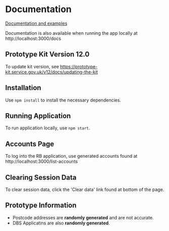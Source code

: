 # Documentation

[Documentation and examples](https://govuk-prototype-kit.herokuapp.com/docs)

Documentation is also available when running the app locally at http://localhost:3000/docs

## Prototype Kit Version 12.0

To update kit version, see https://prototype-kit.service.gov.uk/v12/docs/updating-the-kit

## Installation

Use `npm install` to install the necessary dependencies.

## Running Application

To run application locally, use `npm start`.

## Accounts Page

To log into the RB application, use generated accounts found at http://localhost:3000/list-accounts

## Clearing Session Data

To clear session data, click the 'Clear data' link found at bottom of the page.

## Prototype Information

* Postcode addresses are **randomly generated** and are not accurate.
* DBS Applicatins are also **randomly generated**.
